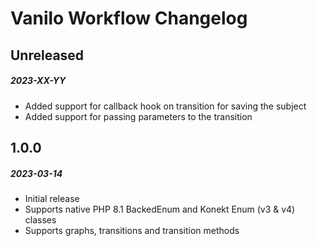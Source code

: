 # Vanilo Workflow Changelog

## Unreleased
##### 2023-XX-YY

- Added support for callback hook on transition for saving the subject
- Added support for passing parameters to the transition

## 1.0.0
##### 2023-03-14

- Initial release
- Supports native PHP 8.1 BackedEnum and Konekt Enum (v3 & v4) classes
- Supports graphs, transitions and transition methods 
